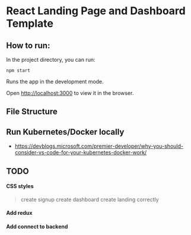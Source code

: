 # React Landing Page and Dashboard Template


## How to run: 
In the project directory, you can run:

```
npm start
```

Runs the app in the development mode.

Open [http://localhost:3000](http://localhost:3000) to view it in the browser.

## File Structure


## Run Kubernetes/Docker locally
 - https://devblogs.microsoft.com/premier-developer/why-you-should-consider-vs-code-for-your-kubernetes-docker-work/

## TODO

#### CSS styles
> create signup
> create dashboard
> create landing correctly
#### Add redux 
#### Add connect to backend